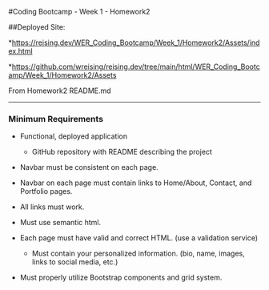 #Coding Bootcamp - Week 1 - Homework2

##Deployed Site:

*https://reising.dev/WER_Coding_Bootcamp/Week_1/Homework2/Assets/index.html

*https://github.com/wreising/reising.dev/tree/main/html/WER_Coding_Bootcamp/Week_1/Homework2/Assets



From Homework2 README.md
______

### Minimum Requirements

* Functional, deployed application

	* GitHub repository with README describing the project

* Navbar must be consistent on each page.

* Navbar on each page must contain links to Home/About, Contact, and Portfolio pages.

* All links must work.

* Must use semantic html.

* Each page must have valid and correct HTML. (use a validation service)

	* Must contain your personalized information. (bio, name, images, links to social media, etc.)

* Must properly utilize Bootstrap components and grid system.